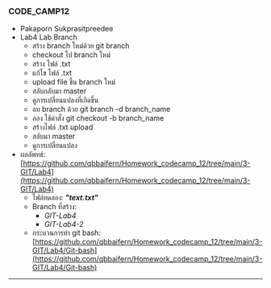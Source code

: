 ### CODE_CAMP12
- Pakaporn Sukprasitpreedee
- Lab4 Lab Branch
    - สร้าง branch  ใหม่ด้วย git branch
    - checkout ไป branch ใหม่
    - สร้าง ไฟล์ .txt
    - แก้ไข ไฟล์ .txt
    - upload file ขึ้น branch ใหม่
    - สลับกลับมา master
    - ดูการเปลี่ยนแปลงที่เกิดขึ้น
    - ลบ branch ด้วย git branch -d branch_name
    - ลอง ใช้คำสั่ง git checkout -b branch_name
    - สร้างไฟล์ .txt upload
    - สลับมา master
    - ดูการเปลี่ยนแปลง
- ผลลัพทธ์: [https://github.com/qbbaifern/Homework_codecamp_12/tree/main/3-GIT/Lab4](https://github.com/qbbaifern/Homework_codecamp_12/tree/main/3-GIT/Lab4)
    - ไฟล์ทดลอง: ***"text.txt"***
    - Branch ที่สร้าง:
        -   *GIT-Lab4*
        -   *GIT-Lab4-2*
    - กระบวนการทำ git bash: [https://github.com/qbbaifern/Homework_codecamp_12/tree/main/3-GIT/Lab4/Git-bash](https://github.com/qbbaifern/Homework_codecamp_12/tree/main/3-GIT/Lab4/Git-bash)

---


